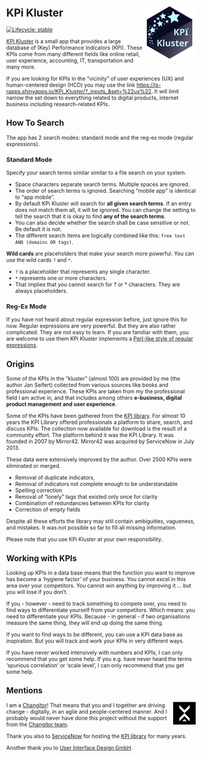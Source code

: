 
<!-- README.md is generated from README.Rmd. Please edit that file -->

# KPi Kluster <img src="man/figures/logo_kpi.svg" align="right" height="139" />

<!-- badges: start -->

[![Lifecycle:
stable](https://img.shields.io/badge/lifecycle-stable-brightgreen.svg)](https://lifecycle.r-lib.org/articles/stages.html#stable)
<!-- badges: end -->

[KPi Kluster](https://js-rapps.shinyapps.io/KPi_Kluster/) is a small app
that provides a large database of (Key) Performance Indicators (KPI).
These KPIs come from many different fields like online retail, user
experience, accounting, IT, transportation and many more.

If you are looking for KPIs in the “vicinity” of user experiences (UX)
and human-centered design (HCD) you may use the link
<https://js-rapps.shinyapps.io/KPi_Kluster/?_inputs_&set=%22ux%22>. It
will limit narrow the set down to everything related to digital
products, internet business including research-related KPIs.

## How To Search

The app has 2 search modes: standard mode and the reg-ex mode (regular
expressions).

### Standard Mode

Specify your search terms similar similar to a file search on your
system.

-   Space characters separate search terms. Multiple spaces are ignored.
-   The order of search terms is ignored. Searching “mobile app” is
    identical to “app mobile”.
-   By default KPi Kluster will search for **all given search terms**.
    If an entry does not match them all, it will be ignored. You can
    change the setting to tell the search that it is okay to find **any
    of the search terms**.
-   You can also decide whether the search shall be case sensitive or
    not. Be default it is not.
-   The different search items are logically combined like this:
    `free text AND (domains OR tags)`.

**Wild cards** are placeholders that make your search more powerful. You
can use the wild cards `?` and `*`.

-   `?` is a placeholder that represents any single character.
-   `*` represents one or more characters.
-   That implies that you cannot search for ? or \* characters. They are
    always placeholders.

### Reg-Ex Mode

If you have not heard about regular expression before, just ignore this
for now. Regular expressions are very powerful. But they are also rather
complicated. They are not easy to learn. If you are familiar with them,
you are welcome to use them KPi Kluster implements a [Perl-like style of
regular
expressions](https://search.r-project.org/R/refmans/base/html/regex.html).

## Origins

Some of the KPIs in the “kluster” (almost 100) are provided by me (the
author Jan Seifert) collected from various sources like books and
professional experience. These KPIs are taken from my the professional
field I am active in, and that includes among others **e-business,
digital product management and user experience**.

Some of the KPIs have been gathered from the [KPI
library](http://www.kpilibrary.com/). For almost 10 years the KPI
Library offered professionals a platform to share, search, and discuss
KPIs. The collection now available for download is the result of a
community effort. The platform behind it was the KPI Library. It was
founded in 2007 by Mirror42. Mirror42 was acquired by ServiceNow in July
2013.

These data were extensively improved by the author. Over 2500 KPIs were
eliminated or merged.

-   Removal of duplicate indicators,
-   Removal of indicators not complete enough to be understandable
-   Spelling correction
-   Removal of “lonely” tags that existed only once for clarity
-   Combination of redundancies between KPIs for clarity
-   Correction of empty fields

Despite all these efforts the library may still contain ambiguities,
vagueness, and mistakes. It was not possible so far to fill all missing
information.

Please note that you use KPi Kluster at your own responsibility.

## Working with KPIs

Looking up KPIs in a data base means that the function you want to
improve has become a ‘hygiene factor’ of your business. You cannot excel
in this area over your competitors. You cannot win anything by improving
it … but you will lose if you don’t.

If you - however - need to track something to compete over, you need to
find ways to differentiate yourself from your competitors. Which means:
you need to differentiate your KPIs. Because - in general - if two
organisations measure the same thing, they will end up doing the same
thing.

If you want to find ways to be different, you can use a KPI data base as
inspiration. But you will track and work your KPIs in very different
ways.

If you have never worked intensively with numbers and KPIs, I can only
recommend that you get some help. If you e.g. have never heard the terms
‘spurious correlation’ or ‘scale level’, I can only recommend that you
get some help.

## Mentions

<img src="www/changitors.webp" align="right" />

I am a [Changitor](https://www.changitors.com/en)! That means that you
and I together are driving change - digitally, in an agile and
people-centered manner. And I probably would never have done this
project without the support from the [Changitor
team](https://www.changitors.com/en).

Thank you also to [ServiceNow](https://www.servicenow.com) for hosting
the [KPI library](http://www.kpilibrary.com/) for many years.

Another thank you to [User Interface Design GmbH](https://www.uid.com).
